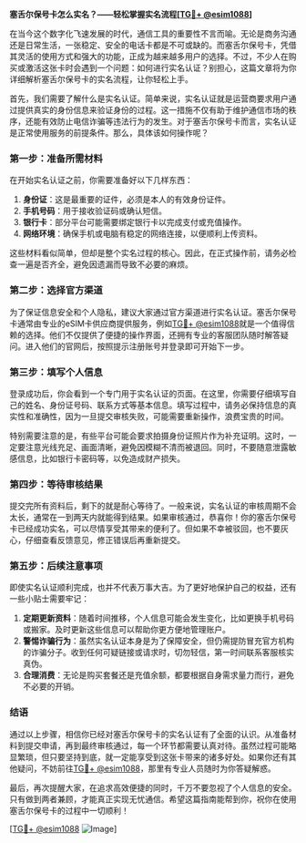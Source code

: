 **塞舌尔保号卡怎么实名？——轻松掌握实名流程[[TG💪+ @esim1088](https://t.me/s/esim1088)]**

在当今这个数字化飞速发展的时代，通信工具的重要性不言而喻。无论是商务沟通还是日常生活，一张稳定、安全的电话卡都是不可或缺的。而塞舌尔保号卡，凭借其灵活的使用方式和强大的功能，正成为越来越多用户的选择。不过，不少人在购买或激活这张卡时会遇到一个问题：如何进行实名认证？别担心，这篇文章将为你详细解析塞舌尔保号卡的实名流程，让你轻松上手。

首先，我们需要了解什么是实名认证。简单来说，实名认证就是运营商要求用户通过提供真实的身份信息来验证身份的过程。这一措施不仅有助于维护通信市场的秩序，还能有效防止电信诈骗等违法行为的发生。对于塞舌尔保号卡而言，实名认证是正常使用服务的前提条件。那么，具体该如何操作呢？

### **第一步：准备所需材料**
在开始实名认证之前，你需要准备好以下几样东西：
1. **身份证**：这是最重要的证件，必须是本人的有效身份证件。
2. **手机号码**：用于接收验证码或确认短信。
3. **银行卡**：部分平台可能需要绑定银行卡以完成支付或充值操作。
4. **网络环境**：确保手机或电脑有稳定的网络连接，以便顺利上传资料。

这些材料看似简单，但却是整个实名过程的核心。因此，在正式操作前，请务必检查一遍是否齐全，避免因遗漏而导致不必要的麻烦。

### **第二步：选择官方渠道**
为了保证信息安全和个人隐私，建议大家通过官方渠道进行实名认证。塞舌尔保号卡通常由专业的eSIM卡供应商提供服务，例如[TG💪+ @esim1088](https://t.me/s/esim1088)就是一个值得信赖的选择。他们不仅提供了便捷的操作界面，还拥有专业的客服团队随时解答疑问。进入他们的官网后，按照提示注册账号并登录即可开始下一步。

### **第三步：填写个人信息**
登录成功后，你会看到一个专门用于实名认证的页面。在这里，你需要仔细填写自己的姓名、身份证号码、联系方式等基本信息。填写过程中，请务必保持信息的真实性和准确性，因为一旦提交审核失败，可能需要重新操作，浪费宝贵的时间。

特别需要注意的是，有些平台可能会要求拍摄身份证照片作为补充证明。这时，一定要注意光线充足、画面清晰，避免因模糊不清而被退回。同时，不要随意泄露敏感信息，比如银行卡密码等，以免造成财产损失。

### **第四步：等待审核结果**
提交完所有资料后，剩下的就是耐心等待了。一般来说，实名认证的审核周期不会太长，通常在一到两天内就能得到结果。如果审核通过，恭喜你！你的塞舌尔保号卡已经成功实名，可以尽情享受其带来的便利了。但如果不幸被驳回，也不要灰心，仔细查看反馈意见，修正错误后再重新提交。

### **第五步：后续注意事项**
即使实名认证顺利完成，也并不代表万事大吉。为了更好地保护自己的权益，还有一些小贴士需要牢记：
1. **定期更新资料**：随着时间推移，个人信息可能会发生变化，比如更换手机号码或搬家。及时更新这些信息可以帮助你更方便地管理账户。
2. **警惕诈骗行为**：虽然实名认证本身是为了保障安全，但仍需提防冒充官方机构的诈骗分子。收到任何可疑链接或请求时，切勿轻信，第一时间联系客服核实真伪。
3. **合理消费**：无论是购买套餐还是充值余额，都要根据自身需求量力而行，避免不必要的开销。

### **结语**
通过以上步骤，相信你已经对塞舌尔保号卡的实名认证有了全面的认识。从准备材料到提交申请，再到最终审核通过，每一个环节都需要认真对待。虽然过程可能略显繁琐，但只要坚持到底，就一定能享受到这张卡带来的诸多好处。如果你还有其他疑问，不妨前往[TG💪+ @esim1088](https://t.me/s/esim1088)，那里有专业人员随时为你答疑解惑。

最后，再次提醒大家，在追求高效便捷的同时，千万不要忽视了个人信息的安全。只有做到两者兼顾，才能真正实现无忧通信。希望这篇指南能帮到你，祝你在使用塞舌尔保号卡的过程中一切顺利！

[[TG💪+ @esim1088](https://t.me/s/esim1088) ![Image](https://i.postimg.cc/4NQfJmqS/Snipaste-2025-05-13-00-14-12.png)]
